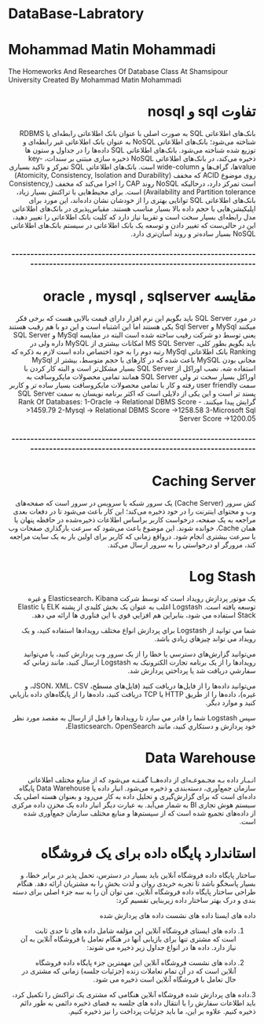 # DataBase-Labratory
# Mohammad Matin Mohammadi
The Homeworks And Researches Of Database Class At Shamsipour University
Created By Mohammad Matin Mohammadi 

<div dir="rtl"> 
  <h1>تفاوت sql  و nosql</h1>
بانک‌های اطلاعاتی SQL به صورت اصلی با عنوان بانک اطلاعاتی رابطه‌ای یا RDBMS شناخته می‌شود؛ بانک‌های اطلاعاتی NoSQL به عنوان بانک اطلاعاتی غیر رابطه‌ای و توزیع شده شناخته می‌شود.
بانک‌های اطلاعاتی SQL داده‌ها را در جداول و ستون ها ذخیره می‌کند، در بانک‌های اطلاعاتی NoSQL ذخیره سازی مبتنی بر سندات، key-valueها، گراف‌ها و wide-column است.
بانک‌های اطلاعاتی SQL تمرکز و تاکید بسیاری روی موضوع ACID که مخفف (Atomicity, Consistency, Isolation and Durability) است تمرکز دارد، درحالیکه NoSQL روند CAP را اجرا می‌کند که مخفف (Consistency, Availability and Partition tolerance) است. 
برای محیط‌هایی با تراکنش بسیار زیاد، بانک‌های اطلاعاتی SQL توانایی بهتری را از خودشان نشان داده‌اند، این مورد برای اپلیکیشن‌هایی با حجم داده بالا بسیار مناسب هستند.
مقیاس‌پذیری در بانک‌های اطلاعاتی مدل رابطه‌ای بسیار سخت است و تقریبا نیاز دارد که کلیت بانک اطلاعاتی را تغییر دهید، این در حالی‌ست که تغییر دادن و توسعه یک بانک اطلاعاتی در سیستم بانک‌های اطلاعاتی NoSQL بسیار ساده‌تر و روند آسان‌تری دارد.
  <h3>-----------------------------------------------------------------------------------------------------------------------------</h3>
    <h1>مقایسه oracle , mysql , sqlserver</h1>
در مورد SQL Server باید بگویم این نرم افزار دارای قیمت بالایی هست که برخی فکر میکنند MySql و Sql Server یکی هستند اما این اشتباه است و این دو با هم رقیب هستند یعنی توسط دو شرکت رقیب ساخته شده است البته در مقایسه MySql و SQL Server باید بگویم بطور کلی، MS SQL Server امکانات بیشتری از MySQL داره ولی در Ranking بانک اطلاعاتی MySql رتبه دوم را به خود اختصاص داده است لازم به ذکره که مجانی بودن MySQL باعث شده که در کارهای با حجم متوسط، بیشتر از MySql استفاده شه.
نصب اوراكل از SQL Server بسيار مشكل‌تر است و البته كار كردن با اوراکل بسیار سخت تر ولی SQL Server همانند تمامی محصولات مایکروسافت به سمت user friendly رفته و کار با تمامی محصولات مایکروسافت بسیار ساده تر و کاربر پسند تر است و این یکی از دلایلی است که اکثر برنامه نویسان به سمت SQL Server گرایش پیدا میکنند.
Rank Of Databases:
1-Oracle -> Relational DBMS        Score ->1459.79
2-Mysql  -> Relational DBMS        Score ->1258.58
3-Microsoft Sql Server             Score ->1200.05
<h3>-----------------------------------------------------------------------------------------------------------------------------</h3>

<h1>Caching Server</h1>
کش سرور (Cache Server) یک سرور شبکه یا سرویس در سرور است که صفحه‌های وب و محتوای اینترنت را در خود ذخیره می‌کند؛ این کار باعث می‌شود تا در دفعات بعدی مراجعه به یک صفحه، درخواست کاربر براساس اطلاعات ذخیره‌شده در حافظه پنهان یا همان Cache، خوانده شوند. این موضوع باعث می‌شود که سرعت بارگذاری صفحات وب با سرعت بیشتری انجام شود. درواقع زمانی که کاربر برای اولین بار به یک سایت مراجعه کند، مرورگر او درخواستی را به سرور ارسال می‌کند.

<h1>Log Stash</h1>
  يک موتور پردازش رويداد است که توسط شرکت Elasticsearch، Kibana و غيره توسعه يافته است. Logstash اغلب به عنوان يک بخش کليدي از پشته ELK يا Elastic Stack استفاده مي شود، بنابراين هم افزايي قوي با اين فناوري ها ارائه مي دهد.

شما مي توانيد از Logstash براي پردازش انواع مختلف رويدادها استفاده کنيد، و يک رويداد مي تواند چيزهاي زيادي باشد.

مي‌توانيد گزارش‌هاي دسترسي يا خطا را از يک سرور وب پردازش کنيد، يا مي‌توانيد رويدادها را از يک برنامه تجارت الکترونيک به Logstash ارسال کنيد، مانند زماني که سفارشي دريافت شد يا پرداختي پردازش شد.

مي‌توانيد داده‌ها را از فايل‌ها دريافت کنيد (فايل‌هاي مسطح، JSON، XML، CSV، و غيره)، داده‌ها را از طريق HTTP يا TCP دريافت کنيد، داده‌ها را از پايگاه‌هاي داده بازيابي کنيد و موارد ديگر.

سپس Logstash شما را قادر مي سازد تا رويدادها را قبل از ارسال به مقصد مورد نظر خود پردازش و دستکاري کنيد، مانند Elasticsearch، OpenSearch،


<h1>Data Warehouse</h1>
انـبـار داده بـه مجـموعـه‌ای از داده‌هــا گفـتـه می‌شود که از منابع مختلف اطلاعاتی سازمان جمع‌آوری، دسته‌بندی و ذخیره می‌شود.
انبار داده یا Data Warehouse پایگاه داده‌ای است که برای گزارش‌گیری و تحلیل داده به کار می‌رود و بعنوان هسته اصلی یک سیستم هوش تجاری BI به شمار می‌آید. به عبارت دیگر انبار داده یک مخزن داده مرکزی از داده‌های تجمیع شده است که از سیستم‌ها و منابع مختلف سازمان جمع‌آوری شده است.



<h1>استاندارد پایگاه داده برای یک فروشگاه</h1>
ساختار پایگاه داده فروشگاه آنلاین باید بسیار در دسترس، تحمل پذیر در برابر خطا، و بسیار پاسخگو باشد تا تجربه خریدی روان و لذت بخش را به مشتریان ارائه دهد. هنگام طراحی ساختار پایگاه داده فروشگاه آنلاین، می توان آن را به سه جزء اصلی برای دسته بندی و درک بهتر ساختار داده زیربنایی تقسیم کرد:

داده های ایستا
داده های نشست
داده های پردازش شده


1. داده های ایستای فروشگاه آنلاین
این مؤلفه شامل داده های تا حدی ثابت است که مشتری تنها برای بازیابی آنها در هنگام تعامل با فروشگاه آنلاین به آن نیاز دارد. داده ها در انواع جداول زیر ذخیره می شوند:

2. داده های نشست فروشگاه آنلاین
این مهمترین جزء پایگاه داده فروشگاه آنلاین است که در آن تمام تعاملات زنده (جزئیات جلسه) زمانی که مشتری در حال تعامل با فروشگاه آنلاین است ذخیره می شود.

3.داده های پردازش شده فروشگاه آنلاین
هنگامی که مشتری یک تراکنش را تکمیل کرد، باید اطلاعات سفارش را با انتقال داده های جلسه به فضای ذخیره دائمی به طور دائم ذخیره کنیم. علاوه بر این، ما باید جزئیات پرداخت را نیز ذخیره کنیم.
